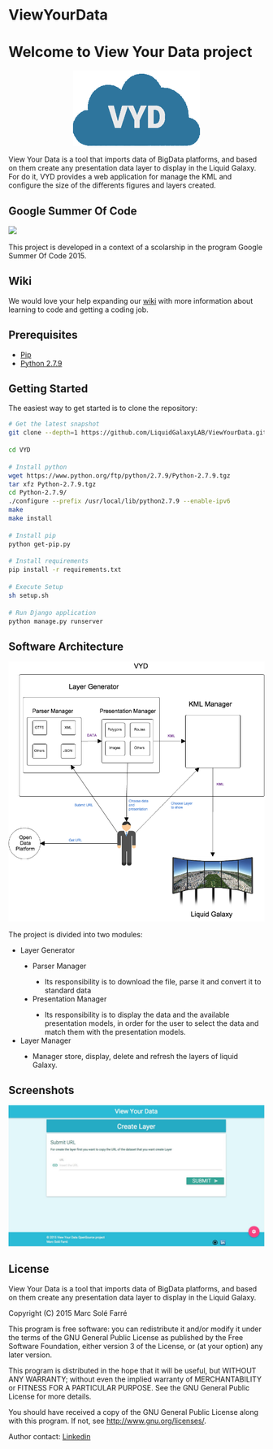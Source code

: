 # ViewYourData

Welcome to View Your Data project
=======================
<p align="center">
  <img src="https://github.com/LiquidGalaxyLAB/ViewYourData/blob/master/VYD_Project/VYD/static/images/logo_VYD.png">

</p>

View Your Data is a tool that imports data of BigData platforms, and based on them create any presentation data layer to display in the Liquid Galaxy. 
For do it, VYD provides a web application for manage the KML and configure the size of the differents figures and layers created.




Google Summer Of Code
------------
<img src="https://1.bp.blogspot.com/-vIaQK-is11M/VC2kGKZ3udI/AAAAAAAAYzY/aZ63pTa5h6U/s1600/image01.jpg">

This project is developed in a context of a scolarship in the program Google Summer Of Code 2015.

Wiki
------------

We would love your help expanding our [wiki](https://github.com/LiquidGalaxyLAB/ViewYourData/wiki) with more information about learning to code and getting a coding job.

Prerequisites
-------------

- [Pip](https://pypi.python.org/pypi/pip)
- [Python 2.7.9](https://www.python.org/downloads/release/python-279/)

Getting Started
---------------

The easiest way to get started is to clone the repository:

```bash
# Get the latest snapshot
git clone --depth=1 https://github.com/LiquidGalaxyLAB/ViewYourData.git VYD

cd VYD

# Install python
wget https://www.python.org/ftp/python/2.7.9/Python-2.7.9.tgz
tar xfz Python-2.7.9.tgz
cd Python-2.7.9/
./configure --prefix /usr/local/lib/python2.7.9 --enable-ipv6
make
make install

# Install pip
python get-pip.py

# Install requirements
pip install -r requirements.txt

# Execute Setup
sh setup.sh

# Run Django application
python manage.py runserver

```

Software Architecture
-------
<img src="https://github.com/LiquidGalaxyLAB/ViewYourData/blob/master/VYD_Project/VYD/static/images/SoftwareArchitecture.png">

The project is divided into two modules:

<ul style="list-style-type:disc">
  <li>Layer Generator</li>
    <ul style="list-style-type:disc">
      <li>Parser Manager</li>
          <ul style="list-style-type:disc">
            <li>Its responsibility is to download the file, parse it and convert it to standard data</li>
          </ul> 
      <li>Presentation Manager</li>
      <ul style="list-style-type:disc">
            <li>Its responsibility is to display the data and the available presentation models, in order for the user to select the data and match them with the presentation models.</li>
          </ul> 
    </ul> 
  <li>Layer Manager</li>
    <ul style="list-style-type:disc">
            <li>Manager store, display, delete and refresh the layers of liquid Galaxy.</li>
          </ul> 
    </ul> 
</ul> 

Screenshots
-------
<img src="https://github.com/LiquidGalaxyLAB/ViewYourData/blob/master/VYD_Project/VYD/static/images/submit_url.jpg">

License
-------

  View Your Data is a tool that imports data of BigData platforms, and based on
  them create any presentation data layer to display in the Liquid Galaxy.

  Copyright (C) 2015  Marc Solé Farré

  This program is free software: you can redistribute it and/or modify
  it under the terms of the GNU General Public License as published by
  the Free Software Foundation, either version 3 of the License, or
  (at your option) any later version.

  This program is distributed in the hope that it will be useful,
  but WITHOUT ANY WARRANTY; without even the implied warranty of
  MERCHANTABILITY or FITNESS FOR A PARTICULAR PURPOSE.  See the
  GNU General Public License for more details.

  You should have received a copy of the GNU General Public License
  along with this program.  If not, see <http://www.gnu.org/licenses/>.

  Author contact: [Linkedin](https://www.linkedin.com/pub/marc-sol%C3%A9-farr%C3%A9/6a/55b/9b3) 
  
